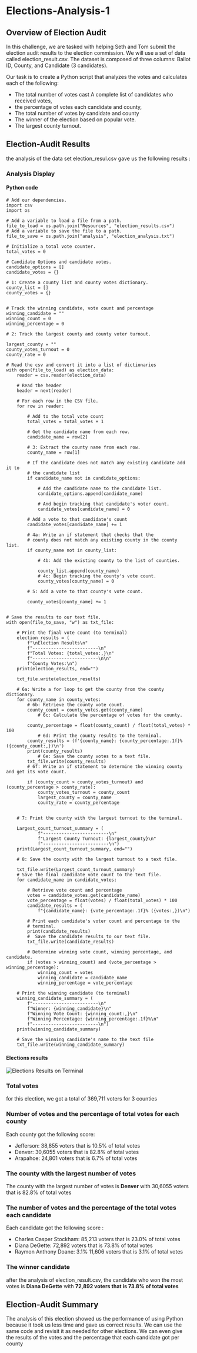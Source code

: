 # Elections-Analysis-1

## Overview of Election Audit

In this challenge, we are tasked with helping Seth and Tom submit the election audit results to the election commission. We will use a set of data called election_result.csv. The dataset is composed of three columns: Ballot ID, County, and Candidate (3 candidates). 

Our task is to create a Python script that analyzes the votes and calculates each of the following: 
-	The total number of votes cast A complete list of candidates who received votes, 
- the percentage of votes each candidate and county, 
- The total number of votes by candidate and county
- The winner of the election based on popular vote.
- The largest county turnout.


## Election-Audit Results

the analysis of the data set election_resul.csv gave us the following results :

### Analysis Display

#### Python code
```
# Add our dependencies.
import csv
import os

# Add a variable to load a file from a path.
file_to_load = os.path.join("Resources", "election_results.csv")
# Add a variable to save the file to a path.
file_to_save = os.path.join("analysis", "election_analysis.txt")

# Initialize a total vote counter.
total_votes = 0

# Candidate Options and candidate votes.
candidate_options = []
candidate_votes = {}

# 1: Create a county list and county votes dictionary.
county_list = []
county_votes = {}


# Track the winning candidate, vote count and percentage
winning_candidate = ""
winning_count = 0
winning_percentage = 0

# 2: Track the largest county and county voter turnout.

largest_county = ""
county_votes_turnout = 0
county_rate = 0

# Read the csv and convert it into a list of dictionaries
with open(file_to_load) as election_data:
    reader = csv.reader(election_data)

    # Read the header
    header = next(reader)

    # For each row in the CSV file.
    for row in reader:

        # Add to the total vote count
        total_votes = total_votes + 1

        # Get the candidate name from each row.
        candidate_name = row[2]

        # 3: Extract the county name from each row.
        county_name = row[1]

        # If the candidate does not match any existing candidate add it to
        # the candidate list
        if candidate_name not in candidate_options:

            # Add the candidate name to the candidate list.
            candidate_options.append(candidate_name)

            # And begin tracking that candidate's voter count.
            candidate_votes[candidate_name] = 0

        # Add a vote to that candidate's count
        candidate_votes[candidate_name] += 1

        # 4a: Write an if statement that checks that the
        # county does not match any existing county in the county list.
        if county_name not in county_list:

            # 4b: Add the existing county to the list of counties.

            county_list.append(county_name)
            # 4c: Begin tracking the county's vote count.
            county_votes[county_name] = 0

        # 5: Add a vote to that county's vote count.

        county_votes[county_name] += 1


# Save the results to our text file.
with open(file_to_save, "w") as txt_file:

    # Print the final vote count (to terminal)
    election_results = (
        f"\nElection Results\n"
        f"-------------------------\n"
        f"Total Votes: {total_votes:,}\n"
        f"-------------------------\n\n"
        f"County Votes:\n")
    print(election_results, end="")

    txt_file.write(election_results)

    # 6a: Write a for loop to get the county from the county dictionary.
    for county_name in county_votes:
        # 6b: Retrieve the county vote count.
        county_count = county_votes.get(county_name)
            # 6c: Calculate the percentage of votes for the county.

        county_percentage = float(county_count) / float(total_votes) * 100
            # 6d: Print the county results to the terminal.
        county_results = (f'{county_name}: {county_percentage:.1f}% ({county_count:,})\n')
        print(county_results)
            # 6e: Save the county votes to a text file.
        txt_file.write(county_results)
        # 6f: Write an if statement to determine the winning county and get its vote count.

        if (county_count > county_votes_turnout) and (county_percentage > county_rate):
            county_votes_turnout = county_count
            largest_county = county_name
            county_rate = county_percentage

            
    # 7: Print the county with the largest turnout to the terminal.

    Largest_count_turnout_summary = (
            f"-------------------------\n"
            f"Largest County Turnout: {largest_county}\n"
            f"-------------------------\n")
    print(Largest_count_turnout_summary, end="")

    # 8: Save the county with the largest turnout to a text file.

    txt_file.write(Largest_count_turnout_summary)
    # Save the final candidate vote count to the text file.
    for candidate_name in candidate_votes:

        # Retrieve vote count and percentage
        votes = candidate_votes.get(candidate_name)
        vote_percentage = float(votes) / float(total_votes) * 100
        candidate_results = (
            f"{candidate_name}: {vote_percentage:.1f}% ({votes:,})\n")

        # Print each candidate's voter count and percentage to the
        # terminal.
        print(candidate_results)
        #  Save the candidate results to our text file.
        txt_file.write(candidate_results)

        # Determine winning vote count, winning percentage, and candidate.
        if (votes > winning_count) and (vote_percentage > winning_percentage):
            winning_count = votes
            winning_candidate = candidate_name
            winning_percentage = vote_percentage

    # Print the winning candidate (to terminal)
    winning_candidate_summary = (
        f"-------------------------\n"
        f"Winner: {winning_candidate}\n"
        f"Winning Vote Count: {winning_count:,}\n"
        f"Winning Percentage: {winning_percentage:.1f}%\n"
        f"-------------------------\n")
    print(winning_candidate_summary)

    # Save the winning candidate's name to the text file
    txt_file.write(winning_candidate_summary)
```

#### Elections results

![Elections Results on Terminal](https://github.com/Hanzian/Elections-Analysis-1/blob/main/Screenshot%202022-10-28%20at%2011.20.54%20AM.png)

### Total votes

for this election, we got a total of 369,711 voters for 3 counties

### Number of votes and the percentage of total votes for each county

Each county got the following score:

- Jefferson: 38,855 voters that is 10.5% of total votes
- Denver: 30,6055 voters that is 82.8% of total votes
- Arapahoe: 24,801 voters that is 6.7% of total votes

### The county with the largest number of votes

The county with the largest number of votes is **Denver**  with 30,6055 voters that is 82.8% of total votes

### The number of votes and the percentage of the total votes each candidate

Each candidate got the following score :

- Charles Casper Stockham: 85,213 voters that is 23.0% of total votes
- Diana DeGette: 72,892 voters that is 73.8% of total votes
- Raymon Anthony Doane: 3.1% 11,606 voters that is 3.1% of total votes

### The winner candidate

after the analysis of election_result.csv, the candidate who won the most votes is **Diana DeGette** with **72,892 voters that is 73.8% of total votes**


## Election-Audit Summary

The analysis of this election showed us the performance of using Python because it took us less time and gave us correct results. 
We can use the same code and revisit it as needed for other elections. We can even give the results of the votes and the percentage that each candidate got per county


